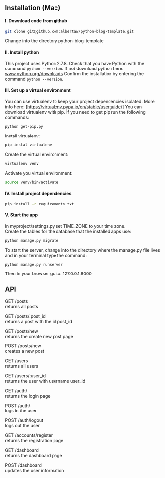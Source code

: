 ## Installation (Mac)

#### I. Download code from github  

```bash
git clone git@github.com:albertaw/python-blog-template.git
```

Change into the directory python-blog-template

#### II. Install python
This project uses Python 2.7.8.  Check that you have Python with the command
`python --version`.  If not download python here: www.python.org/downloads
Confirm the installation by entering the command `python --version`.


#### III. Set up a virtual environment
You can use virtualenv to keep your project dependencies isolated. More info here:
[https://virtualenv.pypa.io/en/stable/userguide/]
You can download virtualenv with pip. If you need to get pip run the following commands: 
```bash
python get-pip.py
```

Install virtualenv:
```bash
pip instal virtualenv
```

Create the virtual environment:
```bash
virtualenv venv
```

Activate you virtual environment:
```bash
source venv/bin/activate
```


#### IV. Install project dependencies
```bash
pip install -r requirements.txt
```


#### V. Start the app

In myproject/settings.py set TIME_ZONE to your time zone.  
Create the tables for the database that the installed apps use: 
```bash
python manage.py migrate
```

To start the server, change into the directory where the manage.py file lives
and in your terminal type the command:
```bash
python manage.py runserver
```
Then in your browser go to: 127.0.0.1:8000


## API

GET /posts  
returns all posts

GET /posts/:post_id  
returns a post with the id post_id

GET /posts/new  
returns the create new post page

POST /posts/new  
creates a new post

GET /users  
returns all users

GET /users/:user_id  
returns the user with username user_id

GET /auth/  
returns the login page

POST /auth/  
logs in the user

POST /auth/logout  
logs out the user

GET /accounts/register  
returns the registration page

GET /dashboard  
returns the dashboard page

POST /dashboard  
updates the user information

